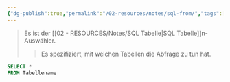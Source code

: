 ```yaml
---
{"dg-publish":true,"permalink":"/02-resources/notes/sql-from/","tags":["code/SQL"],"noteIcon":"","updated":"2024-10-11T14:28:23.680+02:00"}
---
```


>Es ist der [[02 - RESOURCES/Notes/SQL Tabelle\|SQL Tabelle]]n-Auswähler.
>>Es spezifiziert, mit welchen Tabellen die Abfrage zu tun hat.

```sql
SELECT *
FROM Tabellename
```
